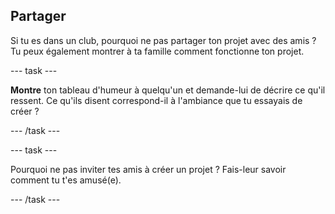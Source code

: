 ## Partager

Si tu es dans un club, pourquoi ne pas partager ton projet avec des amis ? Tu peux également montrer à ta famille comment fonctionne ton projet.

\--- task ---

**Montre** ton tableau d'humeur à quelqu'un et demande-lui de décrire ce qu'il ressent. Ce qu'ils disent correspond-il à l'ambiance que tu essayais de créer ?

\--- /task ---

\--- task ---

Pourquoi ne pas inviter tes amis à créer un projet ? Fais-leur savoir comment tu t'es amusé(e).

\--- /task ---
